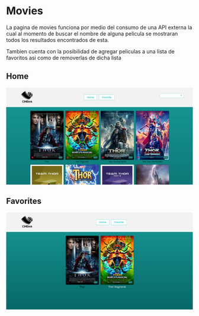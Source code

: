 # Movies

La pagina de movies funciona por medio del consumo de una API externa la cual al momento de buscar el nombre de alguna pelicula se mostraran todos los resultados encontrados de esta.

Tambien cuenta con la posibilidad de agregar peliculas a una lista de favoritos asi como de removerlas de dicha lista

## Home
!['home'](./home.png)

## Favorites
!['favorites'](./favorites.png)